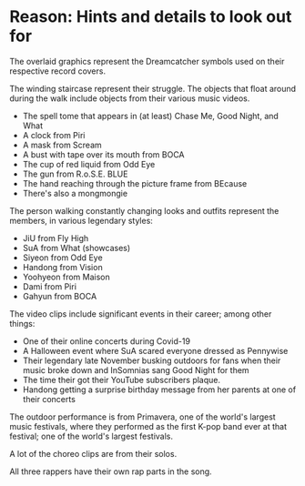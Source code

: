 # Reason: Hints and details to look out for

The overlaid graphics represent the Dreamcatcher symbols used on their respective record covers.

The winding staircase represent their struggle. The objects that float around during the walk
include objects from their various music videos.

* The spell tome that appears in (at least) Chase Me, Good Night, and What
* A clock from Piri
* A mask from Scream
* A bust with tape over its mouth from BOCA
* The cup of red liquid from Odd Eye
* The gun from R.o.S.E. BLUE
* The hand reaching through the picture frame from BEcause
* There's also a mongmongie

The person walking constantly changing looks and outfits represent the members,
in various legendary styles:

* JiU from Fly High
* SuA from What (showcases)
* Siyeon from Odd Eye
* Handong from Vision
* Yoohyeon from Maison
* Dami from Piri
* Gahyun from BOCA

The video clips include significant events in their career; among other things:

* One of their online concerts during Covid-19
* A Halloween event where SuA scared everyone dressed as Pennywise
* Their legendary late November busking outdoors for fans when their music broke down
and InSomnias sang Good Night for them
* The time their got their YouTube subscribers plaque.
* Handong getting a surprise birthday message from her parents at one of their concerts

The outdoor performance is from Primavera, one of the world's largest music festivals,
where they performed as the first K-pop band ever at that festival;
one of the world's largest festivals.

A lot of the choreo clips are from their solos.

All three rappers have their own rap parts in the song.
